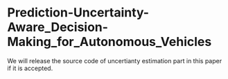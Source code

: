 # Prediction-Uncertainty-Aware_Decision-Making_for_Autonomous_Vehicles

We will release the source code of uncertianty estimation part in this paper if it is accepted. 
